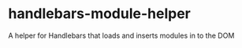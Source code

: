handlebars-module-helper
========================

A helper for Handlebars that loads and inserts modules in to the DOM
